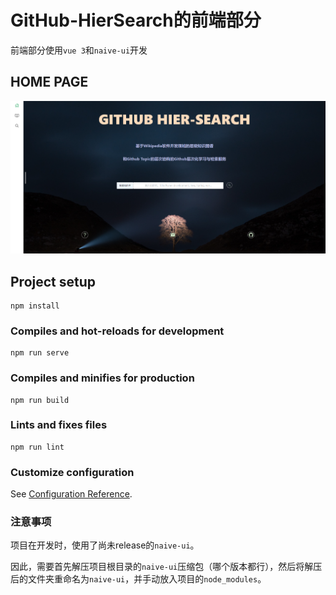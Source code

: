 # GitHub-HierSearch的前端部分

前端部分使用`vue 3`和`naive-ui`开发


## HOME PAGE

![](./home_page.png)

## Project setup

```
npm install
```

### Compiles and hot-reloads for development

```
npm run serve
```

### Compiles and minifies for production

```
npm run build
```

### Lints and fixes files

```
npm run lint
```

### Customize configuration

See [Configuration Reference](https://cli.vuejs.org/config/).

### 注意事项

项目在开发时，使用了尚未release的`naive-ui`。

因此，需要首先解压项目根目录的`naive-ui`压缩包（哪个版本都行），然后将解压后的文件夹重命名为`naive-ui`，并手动放入项目的`node_modules`。
